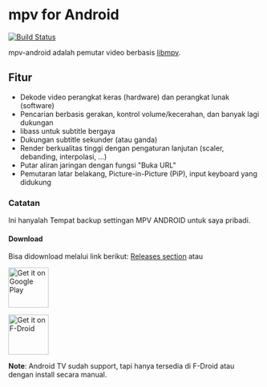 # mpv for Android

[![Build Status](https://github.com/mpv-android/mpv-android/actions/workflows/build.yml/badge.svg?branch=master)](https://github.com/mpv-android/mpv-android/actions/workflows/build.yml)

mpv-android adalah pemutar video berbasis [libmpv](https://github.com/mpv-player/mpv).

## Fitur

* Dekode video perangkat keras (hardware) dan perangkat lunak (software)
* Pencarian berbasis gerakan, kontrol volume/kecerahan, dan banyak lagi
dukungan
* libass untuk subtitle bergaya
* Dukungan subtitle sekunder (atau ganda)
* Render berkualitas tinggi dengan pengaturan lanjutan (scaler, debanding, interpolasi, ...)
* Putar aliran jaringan dengan fungsi "Buka URL"
* Pemutaran latar belakang, Picture-in-Picture (PiP), input keyboard yang didukung

### Catatan
Ini hanyalah 
Tempat backup settingan MPV ANDROID untuk saya pribadi.


#### Download
Bisa didownload melalui link berikut: [Releases section](https://github.com/mpv-android/mpv-android/releases) atau

[<img src="https://play.google.com/intl/en_us/badges/images/generic/en-play-badge.png" alt="Get it on Google Play" height="80">](https://play.google.com/store/apps/details?id=is.xyz.mpv)

[<img src="https://fdroid.gitlab.io/artwork/badge/get-it-on.png" alt="Get it on F-Droid" height="80">](https://f-droid.org/packages/is.xyz.mpv)

**Note**: Android TV sudah support, tapi hanya tersedia di F-Droid atau dengan install secara manual.




